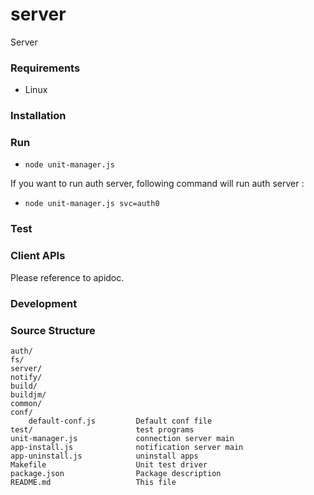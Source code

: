 server
=========

Server

### Requirements
* Linux

### Installation

### Run
* `node unit-manager.js`

If you want to run auth server, following command will run auth server :
* `node unit-manager.js svc=auth0`

### Test

### Client APIs

Please reference to apidoc.

### Development
    

### Source Structure
    auth/
    fs/
    server/
    notify/
    build/
    buildjm/
    common/
    conf/
        default-conf.js         Default conf file
    test/                       test programs
    unit-manager.js             connection server main
    app-install.js              notification server main
    app-uninstall.js            uninstall apps
    Makefile                    Unit test driver
    package.json                Package description
    README.md                   This file

